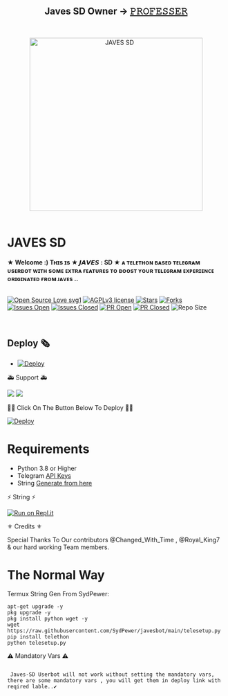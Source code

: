 <h2 align="center"><b>Javes SD Owner -> <a href="https://telegram.dog/GitHub_Professor">𝙿𝚁𝙾𝙵𝙴𝚂𝚂𝙴𝚁</a></b></h2>
<br>
<p align="center">
   <a href="https://github.com/SydPewer/javesbot"><img src="https://telegra.ph/file/24a64081f5d9520e22c94.jpg" alt="JAVES SD" width=400px></a>
   <br>
   <br>
</p>
<h1>JAVES SD</h1>
<b>★ Welcome :) </b>
<b> Tʜɪs ɪs ★ 𝙅𝘼𝙑𝙀𝙎 : SD </b>
<b>★ ᴀ ᴛᴇʟᴇᴛʜᴏɴ ʙᴀsᴇᴅ ᴛᴇʟᴇɢʀᴀᴍ ᴜsᴇʀʙᴏᴛ ᴡɪᴛʜ sᴏᴍᴇ ᴇxᴛʀᴀ ғᴇᴀᴛᴜʀᴇs ᴛᴏ ʙᴏᴏsᴛ ʏᴏᴜʀ ᴛᴇʟᴇɢʀᴀᴍ ᴇxᴘᴇʀɪᴇɴᴄᴇ ᴏʀɪɢɪɴᴀᴛᴇᴅ ғʀᴏᴍ ᴊᴀᴠᴇs ..</b>
<br>
<br>

[![Open Source Love svg1](https://badges.frapsoft.com/os/v1/open-source.png?v=103)]( https://github.com/SydPewer/javesbot)
[![AGPLv3 license](https://img.shields.io/badge/License-AGPL%20v3-green.svg)]( https://github.com/SydPewer/javesbot#copyright--license)
[![Stars](https://img.shields.io/github/stars/SydPewer/javesbot?&style=flat-square)]( https://github.com/SydPewer/javesbot/stargazers)
[![Forks](https://img.shields.io/github/forks/SydPewer/javesbot?&style=flat-square)]( https://github.com/SydPewer/javesbot/network/members)
[![Issues Open](https://img.shields.io/github/issues/SydPewer/javesbot?&style=flat-square)]( https://github.com/SydPewer/javesbot/issues)
[![Issues Closed](https://img.shields.io/github/issues-closed/SydPewer/javesbot?&style=flat-square)]( https://github.com/SydPewer/javesbot/issues?q=is:closed)
[![PR Open](https://img.shields.io/github/issues-pr/SydPewer/javesbot?&style=flat-square)]( https://github.com/SydPewer/javesbot/pulls)
[![PR Closed](https://img.shields.io/github/issues-pr-closed/SydPewer/javesbot?&style=flat-square)]( https://github.com/SydPewer/javesbot/pulls?q=is:closed)
![Repo Size](https://img.shields.io/github/repo-size/SydPewer/javesbot?style=flat-square)

<br>


## Deploy 🗞
- [![Deploy](https://telegra.ph/file/40e714939f75a1bb53d08.jpg)](https://heroku.com/deploy?template=https://github.com/SydPewer/javesbot)



🚑 Support 🚑

<a href="https://t.me/JavesOT"><img src="https://img.shields.io/badge/Join-Support%20Channel-red.svg?style=for-the-badge&logo=Telegram"></a>
<a href="Https://t.me/JavesUpdates"><img src="https://img.shields.io/badge/Join-Support%20Group-blue.svg?style=for-the-badge&logo=Telegram"></a>



🏄‍♂️ Click On The Button Below To Deploy 🏄‍♂️

[![Deploy](https://www.herokucdn.com/deploy/button.svg)](https://heroku.com/deploy?template=https://github.com/SydPewer/javesbot)

# Requirements 
* Python 3.8 or Higher
* Telegram [API Keys](https://t.me/MT_MyTelegramOrg_Bot)
* String [Generate from here](https://replit.com/@SydPewer/Javes-20-String-session?v=1)


⚡ String ⚡

[![Run on Repl.it](https://repl.it/badge/github/STARKGANG/friday)](https://replit.com/@SydPewer/Javes-20-String-session-1?v=1)


⚜ Credits ⚜

Special Thanks To Our contributors @Changed_With_Time , @Royal_King7 & our hard working Team members.



# The Normal Way

Termux String Gen From SydPewer:
```apt-get update
apt-get upgrade -y
pkg upgrade -y
pkg install python wget -y
wget https://raw.githubusercontent.com/SydPewer/javesbot/main/telesetup.py
pip install telethon
python telesetup.py
```



⚠ Mandatory Vars ⚠
```

 Javes-SD Userbot will not work without setting the mandatory vars, there are some mandatory vars , you will get them in deploy link with reqired lable..✔















